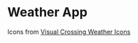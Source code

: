 # Weather App
Icons from [Visual Crossing Weather Icons](https://github.com/visualcrossing/WeatherIcons)